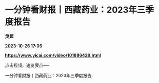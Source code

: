 # 一分钟看财报丨西藏药业：2023年三季度报告
**灵犀**

**2023-10-26 17:06**

**https://www.yicai.com/video/101886428.html**

点击视频，速览要点──

一分钟看财报丨西藏药业：2023年三季度报告